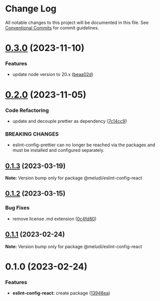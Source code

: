 # Change Log

All notable changes to this project will be documented in this file.
See [Conventional Commits](https://conventionalcommits.org) for commit guidelines.

# [0.3.0](https://github.com/meludi/eslint-config/compare/@meludi/eslint-config-react@0.2.0...@meludi/eslint-config-react@0.3.0) (2023-11-10)

### Features

- update node version to 20.x ([beaa02d](https://github.com/meludi/eslint-config/commit/beaa02d9bd4f20babf266eb4ffba050f1eb7432e))

# [0.2.0](https://github.com/meludi/eslint-config/compare/@meludi/eslint-config-react@0.1.3...@meludi/eslint-config-react@0.2.0) (2023-11-05)

### Code Refactoring

- update and decouple prettier as dependency ([7c14cc9](https://github.com/meludi/eslint-config/commit/7c14cc950989576126e73bcd9a1e67c67aa8ad54))

### BREAKING CHANGES

- eslint-config-prettier can no longer be reached via the packages and must be
  installed and configured separately.

## [0.1.3](https://github.com/meludi/eslint-config/compare/@meludi/eslint-config-react@0.1.2...@meludi/eslint-config-react@0.1.3) (2023-03-19)

**Note:** Version bump only for package @meludi/eslint-config-react

## [0.1.2](https://github.com/meludi/eslint-config/compare/@meludi/eslint-config-react@0.1.1...@meludi/eslint-config-react@0.1.2) (2023-03-15)

### Bug Fixes

- remove license .md extension ([0c4fd80](https://github.com/meludi/eslint-config/commit/0c4fd80771fe7317e53b1a243c454aa46e122577))

## [0.1.1](https://github.com/meludi/eslint-config/compare/@meludi/eslint-config-react@0.1.0...@meludi/eslint-config-react@0.1.1) (2023-02-24)

**Note:** Version bump only for package @meludi/eslint-config-react

# 0.1.0 (2023-02-24)

### Features

- **eslint-config-react:** create package ([13948ea](https://github.com/meludi/eslint-config/commit/13948ea4437810e354026dac06dc6f94166a095f))
